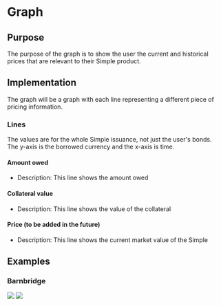 # Graph

## Purpose

The purpose of the graph is to show the user the current and historical prices that are relevant to their Simple product.

## Implementation

The graph will be a graph with each line representing a different piece of pricing information.

### Lines

The values are for the whole Simple issuance, not just the user's bonds. The y-axis is the borrowed currency and the x-axis is time.

#### Amount owed

- Description: This line shows the amount owed

#### Collateral value

- Description: This line shows the value of the collateral

#### Price (to be added in the future)

- Description: This line shows the current market value of the Simple

## Examples

### Barnbridge

![](../../../assets/barnbridge/bond_graph.png) ![](../../../assets/barnbridge/bond_graph_large.png)
